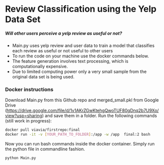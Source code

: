 # Review Classification using the Yelp Data Set
##### Will other users perceive a yelp review as useful or not?
- Main.py uses yelp review and user data to train a model that classifies each review as useful or not useful to other users
- To run the code on your machine use the docker commands below.
- The feature generation involves text processing, which is computationally expensive.
- Due to limited computing power only a very small sample from the original data set is being used.

### Docker instructions

Download Main.py from this Github repo and merged_small.pkl from Google Drive (https://drive.google.com/file/d/1v1AKrZGwKtehgQwoTUF80gDnq2b7U9Xo/view?usp=sharing) and save them in a folder. Run the following commands (still work in progress):

```sh
docker pull viavia/firstrepo:final
docker run -it -v [YOUR_PATH_TO_FOLDER]:/app -w /app  final:2 bash
```
Now you can run bash commands inside the docker container. Simply run the python file in commandline fashion.

```sh
python Main.py
```
